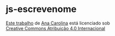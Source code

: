 # js-escrevenome

<p xmlns:cc="http://creativecommons.org/ns#" ><a rel="cc:attributionURL" href="https://aninhamarques.github.io/js-escrevenome/aninha.html">Este trabalho</a> de <a rel="cc:attributionURL dct:creator" property="cc:attributionName" href="https://github.com/aninhamarques/js-escrevenome/commits?author=aninhamarques">Ana Carolina</a> está licenciado sob <a href="https://creativecommons.org/licenses/by/4.0/?ref=chooser-v1" target="_blank" rel="license noopener noreferrer" style="display:inline-block;">Creative Commons Atribuição 4.0 Internacional<img estilo="altura:22px!importante;margem-esquerda:3px;alinhamento-vertical:texto-inferior;" src="https://mirrors.creativecommons.org/presskit/icons/cc.svg?ref=chooser-v1" alt=""><img estilo="altura:22px!importante;margem-esquerda:3px;alinhamento-vertical:texto-inferior;" src="https://mirrors.creativecommons.org/presskit/icons/by.svg?ref=chooser-v1" alt=""></a></p>
